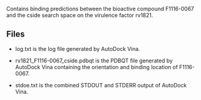 Contains binding predictions between the bioactive compound F1116-0067 and the cside search space on the virulence factor rv1821.

## Files

- log.txt is the log file generated by AutoDock Vina.

- rv1821_F1116-0067_cside.pdbqt is the PDBQT file generated by AutoDock Vina containing the orientation and binding location of F1116-0067.

- stdoe.txt is the combined STDOUT and STDERR output of AutoDock Vina.

